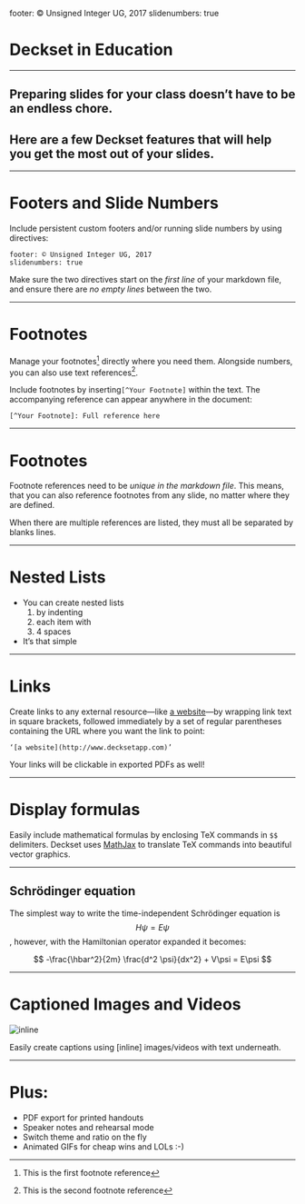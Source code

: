 footer: © Unsigned Integer UG, 2017
slidenumbers: true

# Deckset in Education

---

## Preparing slides for your class doesn’t have to be an endless chore.
## Here are a few Deckset features that will help you get the most out of your slides.

---

# Footers and Slide Numbers

Include persistent custom footers and/or running slide numbers by using directives:

```
footer: © Unsigned Integer UG, 2017
slidenumbers: true
```

Make sure the two directives start on the *first line* of your markdown file, and ensure there are *no empty lines* between the two.

---

# Footnotes

Manage your footnotes[^1] directly where you need them. Alongside numbers, you can also use text references[^Sample Footnote].

Include footnotes by inserting`[^Your Footnote]` within the text. The accompanying reference can appear anywhere in the document:

`[^Your Footnote]: Full reference here`

[^1]: This is the first footnote reference

[^Sample Footnote]: This is the second footnote reference

---

# Footnotes

Footnote references need to be *unique in the markdown file*. This means, that you can also reference footnotes from any slide, no matter where they are defined.

When there are multiple references are listed, they must all be separated by blanks lines.

---


# Nested Lists

- You can create nested lists
    1. by indenting
    1. each item with
    1. 4 spaces
- It’s that simple

---

# Links

Create links to any external resource—like [a website](http://www.decksetapp.com)—by wrapping link text in square brackets, followed immediately by a set of regular parentheses containing the URL where you want the link to point:

`‘[a website](http://www.decksetapp.com)’`

Your links will be clickable in exported PDFs as well!

---

# Display formulas

Easily include mathematical formulas by enclosing TeX commands in `$$` delimiters. Deckset uses [MathJax](http://www.mathjax.org/) to translate TeX commands into beautiful vector graphics.

<a name="formulas"></a>

---

## Schrödinger equation

The simplest way to write the time-independent Schrödinger equation is $$H\psi = E\psi$$, however, with the Hamiltonian operator expanded it becomes:

$$
-\frac{\hbar^2}{2m} \frac{d^2 \psi}{dx^2} + V\psi = E\psi
$$

---

# Captioned Images and Videos

![inline](room.jpg)

Easily create captions using [inline] images/videos with text underneath.

---

# Plus:

- PDF export for printed handouts
- Speaker notes and rehearsal mode
- Switch theme and ratio on the fly
- Animated GIFs for cheap wins and LOLs :-)

